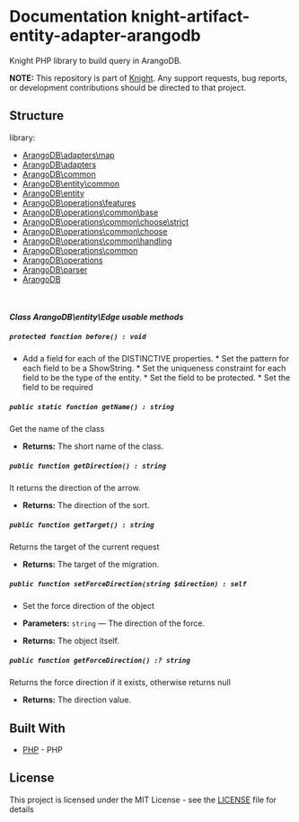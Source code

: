 # Documentation knight-artifact-entity-adapter-arangodb

Knight PHP library to build query in ArangoDB.

**NOTE:** This repository is part of [Knight](https://github.com/energia-source/knight). Any
support requests, bug reports, or development contributions should be directed to
that project.

## Structure

library:
- [ArangoDB\adapters\map](https://github.com/energia-source/knight-artifact-entity-adapter-arangodb/tree/main/lib/adapters/map)
- [ArangoDB\adapters](https://github.com/energia-source/knight-artifact-entity-adapter-arangodb/tree/main/lib/adapters)
- [ArangoDB\common](https://github.com/energia-source/knight-artifact-entity-adapter-arangodb/tree/main/lib/common)
- [ArangoDB\entity\common](https://github.com/energia-source/knight-artifact-entity-adapter-arangodb/tree/main/lib/entity/common)
- [ArangoDB\entity](https://github.com/energia-source/knight-artifact-entity-adapter-arangodb/tree/main/lib/entity)
- [ArangoDB\operations\features](https://github.com/energia-source/knight-artifact-entity-adapter-arangodb/tree/main/lib/operations/features)
- [ArangoDB\operations\common\base](https://github.com/energia-source/knight-artifact-entity-adapter-arangodb/tree/main/lib/operations/common/base)
- [ArangoDB\operations\common\choose\strict](https://github.com/energia-source/knight-artifact-entity-adapter-arangodb/tree/main/lib/operations/common/choose/strict)
- [ArangoDB\operations\common\choose](https://github.com/energia-source/knight-artifact-entity-adapter-arangodb/tree/main/lib/operations/common/choose)
- [ArangoDB\operations\common\handling](https://github.com/energia-source/knight-artifact-entity-adapter-arangodb/tree/main/lib/operations/common/handling)
- [ArangoDB\operations\common](https://github.com/energia-source/knight-artifact-entity-adapter-arangodb/tree/main/lib/operations/common)
- [ArangoDB\operations](https://github.com/energia-source/knight-artifact-entity-adapter-arangodb/tree/main/lib/operations)
- [ArangoDB\parser](https://github.com/energia-source/knight-artifact-entity-adapter-arangodb/tree/main/lib/parser)
- [ArangoDB](https://github.com/energia-source/knight-knight-artifact-entity-adapter-arangodb/blob/main/lib)

<br>

#### ***Class ArangoDB\entity\Edge usable methods***

##### `protected function before() : void`

* Add a field for each of the DISTINCTIVE properties. * Set the pattern for each field to be a ShowString. * Set the uniqueness constraint for each field to be the type of the entity. * Set the field to be protected. * Set the field to be required

##### `public static function getName() : string`

Get the name of the class

 * **Returns:** The short name of the class.

##### `public function getDirection() : string`

It returns the direction of the arrow.

 * **Returns:** The direction of the sort.

##### `public function getTarget() : string`

Returns the target of the current request

 * **Returns:** The target of the migration.

##### `public function setForceDirection(string $direction) : self`

* Set the force direction of the object

 * **Parameters:** `string` — The direction of the force.
 * **Returns:** The object itself.

##### `public function getForceDirection() :? string`

Returns the force direction if it exists, otherwise returns null

 * **Returns:** The direction value.
 
## Built With

* [PHP](https://www.php.net/) - PHP

## License

This project is licensed under the MIT License - see the [LICENSE](LICENSE) file for details
